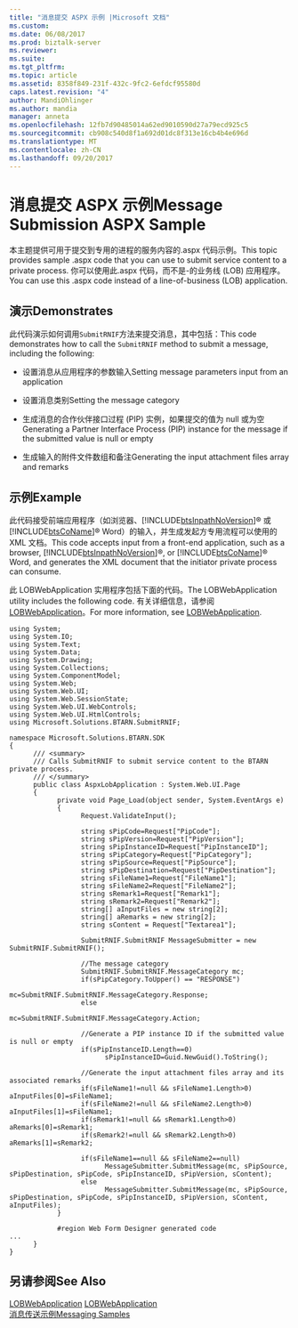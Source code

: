 ```yaml
---
title: "消息提交 ASPX 示例 |Microsoft 文档"
ms.custom: 
ms.date: 06/08/2017
ms.prod: biztalk-server
ms.reviewer: 
ms.suite: 
ms.tgt_pltfrm: 
ms.topic: article
ms.assetid: 8358f849-231f-432c-9fc2-6efdcf95580d
caps.latest.revision: "4"
author: MandiOhlinger
ms.author: mandia
manager: anneta
ms.openlocfilehash: 12fb7d90485014a62ed9010590d27a79ecd925c5
ms.sourcegitcommit: cb908c540d8f1a692d01dc8f313e16cb4b4e696d
ms.translationtype: MT
ms.contentlocale: zh-CN
ms.lasthandoff: 09/20/2017
---
```

# <a name="message-submission-aspx-sample"></a><span data-ttu-id="a5b97-102">消息提交 ASPX 示例</span><span class="sxs-lookup"><span data-stu-id="a5b97-102">Message Submission ASPX Sample</span></span>
<span data-ttu-id="a5b97-103">本主题提供可用于提交到专用的进程的服务内容的.aspx 代码示例。</span><span class="sxs-lookup"><span data-stu-id="a5b97-103">This topic provides sample .aspx code that you can use to submit service content to a private process.</span></span> <span data-ttu-id="a5b97-104">你可以使用此.aspx 代码，而不是-的业务线 (LOB) 应用程序。</span><span class="sxs-lookup"><span data-stu-id="a5b97-104">You can use this .aspx code instead of a line-of-business (LOB) application.</span></span>  
  
## <a name="demonstrates"></a><span data-ttu-id="a5b97-105">演示</span><span class="sxs-lookup"><span data-stu-id="a5b97-105">Demonstrates</span></span>  
 <span data-ttu-id="a5b97-106">此代码演示如何调用`SubmitRNIF`方法来提交消息，其中包括：</span><span class="sxs-lookup"><span data-stu-id="a5b97-106">This code demonstrates how to call the `SubmitRNIF` method to submit a message, including the following:</span></span>  
  
-   <span data-ttu-id="a5b97-107">设置消息从应用程序的参数输入</span><span class="sxs-lookup"><span data-stu-id="a5b97-107">Setting message parameters input from an application</span></span>  
  
-   <span data-ttu-id="a5b97-108">设置消息类别</span><span class="sxs-lookup"><span data-stu-id="a5b97-108">Setting the message category</span></span>  
  
-   <span data-ttu-id="a5b97-109">生成消息的合作伙伴接口过程 (PIP) 实例，如果提交的值为 null 或为空</span><span class="sxs-lookup"><span data-stu-id="a5b97-109">Generating a Partner Interface Process (PIP) instance for the message if the submitted value is null or empty</span></span>  
  
-   <span data-ttu-id="a5b97-110">生成输入的附件文件数组和备注</span><span class="sxs-lookup"><span data-stu-id="a5b97-110">Generating the input attachment files array and remarks</span></span>  
  
## <a name="example"></a><span data-ttu-id="a5b97-111">示例</span><span class="sxs-lookup"><span data-stu-id="a5b97-111">Example</span></span>  
 <span data-ttu-id="a5b97-112">此代码接受前端应用程序（如浏览器、[!INCLUDE[btsInpathNoVersion](../../includes/btsinpathnoversion-md.md)]® 或 [!INCLUDE[btsCoName](../../includes/btsconame-md.md)]® Word）的输入，并生成发起方专用流程可以使用的 XML 文档。</span><span class="sxs-lookup"><span data-stu-id="a5b97-112">This code accepts input from a front-end application, such as a browser, [!INCLUDE[btsInpathNoVersion](../../includes/btsinpathnoversion-md.md)]®, or [!INCLUDE[btsCoName](../../includes/btsconame-md.md)]® Word, and generates the XML document that the initiator private process can consume.</span></span>  
  
 <span data-ttu-id="a5b97-113">此 LOBWebApplication 实用程序包括下面的代码。</span><span class="sxs-lookup"><span data-stu-id="a5b97-113">The LOBWebApplication utility includes the following code.</span></span> <span data-ttu-id="a5b97-114">有关详细信息，请参阅[LOBWebApplication](../../adapters-and-accelerators/accelerator-rosettanet/lobwebapplication.md)。</span><span class="sxs-lookup"><span data-stu-id="a5b97-114">For more information, see [LOBWebApplication](../../adapters-and-accelerators/accelerator-rosettanet/lobwebapplication.md).</span></span>  
  
```  
using System;  
using System.IO;  
using System.Text;  
using System.Data;  
using System.Drawing;  
using System.Collections;  
using System.ComponentModel;  
using System.Web;  
using System.Web.UI;  
using System.Web.SessionState;  
using System.Web.UI.WebControls;  
using System.Web.UI.HtmlControls;  
using Microsoft.Solutions.BTARN.SubmitRNIF;  
  
namespace Microsoft.Solutions.BTARN.SDK  
{  
      /// <summary>  
      /// Calls SubmitRNIF to submit service content to the BTARN private process.  
      /// </summary>  
      public class AspxLobApplication : System.Web.UI.Page  
      {  
            private void Page_Load(object sender, System.EventArgs e)  
            {  
                  Request.ValidateInput();  
  
                  string sPipCode=Request["PipCode"];  
                  string sPipVersion=Request["PipVersion"];  
                  string sPipInstanceID=Request["PipInstanceID"];  
                  string sPipCategory=Request["PipCategory"];  
                  string sPipSource=Request["PipSource"];  
                  string sPipDestination=Request["PipDestination"];  
                  string sFileName1=Request["FileName1"];  
                  string sFileName2=Request["FileName2"];  
                  string sRemark1=Request["Remark1"];  
                  string sRemark2=Request["Remark2"];  
                  string[] aInputFiles = new string[2];  
                  string[] aRemarks = new string[2];  
                  string sContent = Request["Textarea1"];  
  
                  SubmitRNIF.SubmitRNIF MessageSubmitter = new SubmitRNIF.SubmitRNIF();  
  
                  //The message category  
                  SubmitRNIF.SubmitRNIF.MessageCategory mc;  
                  if(sPipCategory.ToUpper() == "RESPONSE")   
                        mc=SubmitRNIF.SubmitRNIF.MessageCategory.Response;  
                  else  
                        mc=SubmitRNIF.SubmitRNIF.MessageCategory.Action;  
  
                  //Generate a PIP instance ID if the submitted value is null or empty  
                  if(sPipInstanceID.Length==0)  
                        sPipInstanceID=Guid.NewGuid().ToString();  
  
                  //Generate the input attachment files array and its associated remarks  
                  if(sFileName1!=null && sFileName1.Length>0) aInputFiles[0]=sFileName1;  
                  if(sFileName2!=null && sFileName2.Length>0) aInputFiles[1]=sFileName1;  
                  if(sRemark1!=null && sRemark1.Length>0) aRemarks[0]=sRemark1;  
                  if(sRemark2!=null && sRemark2.Length>0) aRemarks[1]=sRemark2;  
  
                  if(sFileName1==null && sFileName2==null)  
                        MessageSubmitter.SubmitMessage(mc, sPipSource, sPipDestination, sPipCode, sPipInstanceID, sPipVersion, sContent);  
                  else  
                        MessageSubmitter.SubmitMessage(mc, sPipSource, sPipDestination, sPipCode, sPipInstanceID, sPipVersion, sContent, aInputFiles);  
            }  
  
            #region Web Form Designer generated code  
...  
      }  
}  
```  
  
## <a name="see-also"></a><span data-ttu-id="a5b97-115">另请参阅</span><span class="sxs-lookup"><span data-stu-id="a5b97-115">See Also</span></span>  
 <span data-ttu-id="a5b97-116">[LOBWebApplication](../../adapters-and-accelerators/accelerator-rosettanet/lobwebapplication.md) </span><span class="sxs-lookup"><span data-stu-id="a5b97-116">[LOBWebApplication](../../adapters-and-accelerators/accelerator-rosettanet/lobwebapplication.md) </span></span>  
 [<span data-ttu-id="a5b97-117">消息传送示例</span><span class="sxs-lookup"><span data-stu-id="a5b97-117">Messaging Samples</span></span>](../../adapters-and-accelerators/accelerator-rosettanet/messaging-samples.md)